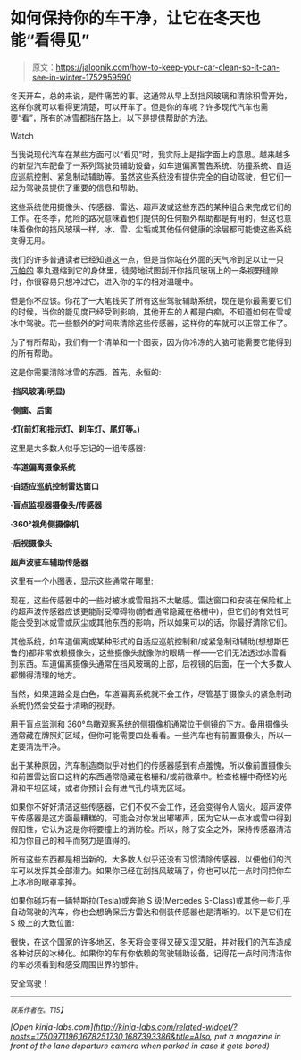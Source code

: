 # 如何保持你的车干净，让它在冬天也能“看得见”

> 原文：<https://jalopnik.com/how-to-keep-your-car-clean-so-it-can-see-in-winter-1752959590>

冬天开车，总的来说，是件痛苦的事。这通常从早上刮挡风玻璃和清除积雪开始，这样你就可以看得更清楚，可以开车了。但是你的车呢？许多现代汽车也需要“看”，所有的冰雪都挡在路上。以下是提供帮助的方法。

Watch

当我说现代汽车在某些方面可以“看见”时，我实际上是指字面上的意思。越来越多的新型汽车配备了一系列驾驶员辅助设备，如车道偏离警告系统、防撞系统、自适应巡航控制、紧急制动辅助等。虽然这些系统没有提供完全的自动驾驶，但它们一起为驾驶员提供了重要的信息和帮助。

这些系统使用摄像头、传感器、雷达、超声波或这些东西的某种组合来完成它们的工作。在冬季，危险的路况意味着他们提供的任何额外帮助都是有用的，但这也意味着像你的挡风玻璃一样，冰、雪、尘垢或其他任何健康的涂层都可能使这些系统变得无用。

我们的许多普通读者已经知道这一点，但是当你站在外面的天气冷到足以让一只 [万帕的](http://starwars.wikia.com/wiki/Wampa) 睾丸退缩到它的身体里，徒劳地试图刮开你挡风玻璃上的一条视野缝隙时，你很容易只想冲过它，进入你的车的相对温暖中。

但是你不应该。你花了一大笔钱买了所有这些驾驶辅助系统，现在是你最需要它们的时候，当你的能见度已经受到影响，其他开车的人都是白痴，不知道如何在雪或冰中驾驶。花一些额外的时间来清除这些传感器，这样你的车就可以正常工作了。

为了有所帮助，我们有一个清单和一个图表，因为你冷冻的大脑可能需要它能得到的所有帮助。

这是你需要清除冰雪的东西。首先，永恒的:

**·挡风玻璃(明显)**

**·侧窗、后窗**

**·灯(前灯和指示灯、刹车灯、尾灯等。)**

这里是大多数人似乎忘记的一组传感器:

**·车道偏离摄像系统**

**·自适应巡航控制雷达窗口**

**·盲点监视器摄像头/传感器**

**·360°视角侧摄像机**

**·后视摄像头**

**超声波驻车辅助传感器**

这里有一个小图表，显示这些通常在哪里:

现在，这些传感器中的一些对被冰或雪阻挡不太敏感。雷达窗口和安装在保险杠上的超声波传感器应该更能耐受障碍物(前者通常隐藏在格栅中)，但它们的有效性可能会受到冰或雪或灰尘或其他东西的影响，所以如果可以的话，你最好清除它们。

其他系统，如车道偏离或某种形式的自适应巡航控制和/或紧急制动辅助(想想斯巴鲁的)都非常依赖摄像头，这些摄像头就像你的眼睛一样——它们无法透过冰雪看到东西。车道偏离摄像头通常在挡风玻璃的上部，后视镜的后面，在一个大多数人都懒得清理的地方。

当然，如果道路全是白色，车道偏离系统就不会工作，尽管基于摄像头的紧急制动系统仍然会受益于清晰的视野。

用于盲点监测和 360°鸟瞰观察系统的侧摄像机通常位于侧镜的下方。备用摄像头通常藏在牌照灯区域，但你可能需要四处看看。一些汽车也有前置摄像头，所以一定要清洗干净。

出于某种原因，汽车制造商似乎对他们的传感器感到有点羞愧，所以像前置摄像头和前置雷达窗口这样的东西通常隐藏在格栅和/或前徽章中。检查格栅中奇怪的光滑和平坦区域，或者你预计会有进气孔的填充区域。

如果你不好好清洁这些传感器，它们不仅不会工作，还会变得令人恼火。超声波停车传感器是这方面最糟糕的，可能会对你发出嘟嘟声，因为它从一点冰或雪中得到假阳性，它认为这是你将要撞上的消防栓。所以，除了安全之外，保持传感器清洁和为你自己的和平而努力是值得的。

所有这些东西都是相当新的，大多数人似乎还没有习惯清除传感器，以便他们的汽车可以发挥其全部潜力。如果你已经在刮挡风玻璃了，你也可以花一点时间把你车上冰冷的眼罩拿掉。

如果你碰巧有一辆特斯拉(Tesla)或奔驰 S 级(Mercedes S-Class)或其他一些几乎自动驾驶的汽车，你也会想确保后方雷达和侧装传感器也是清晰的。以下是它们在 S 级上的大致位置:

很快，在这个国家的许多地区，冬天将会变得又硬又湿又脏，并对我们的汽车造成各种讨厌的冰棒化。如果你的车有你依赖的驾驶辅助设备，记得花一点时间清洁你的车必须看到和感受周围世界的部件。

安全驾驶！

* * *

<small>*联系作者在*</small>[<small></small>](mailto:jason@jalopnik.com)*<small>*。*T15】</small>*

*[Open *kinja-labs.com*](http://kinja-labs.com/related-widget/?posts=1750971196,1678251730,1687393386&title=Also, put a magazine in front of the lane departure camera when parked in case it gets bored)*